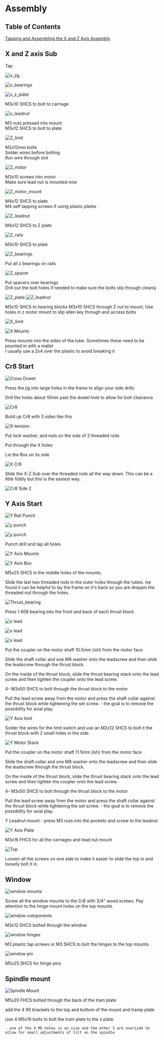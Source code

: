 # Assembly

## Table of Contents

[Tapping and Assembling the X and Z Axis Assembly](#x-and-z-axis-sub)


## X and Z axis Sub

Tap 

![x_jig](./assets/images/screen_shots/x_jig.png)

![x_bearings](./assets/images/screen_shots/X_bearings.png)

![x_z_plate](./assets/images/screen_shots/x_z_plate.png)

M3x10 SHCS to bolt to carriage  

![x_leadnut](./assets/images/screen_shots/xleadnut_mount.png)

M3 nuts pressed into mount  
M3x12 SHCS to bolt to plate


![Z_limit](./assets/images/screen_shots/z_limit.png)

M2x12mm bolts  
Solder wires before bolting  
Run wire through slot  

![Z_motor](./assets/images/screen_shots/zmotor.png)

M3x10 screws into motor  
Make sure lead nut is mounted now

![Z_motor_mount](./assets/images/screen_shots/zmotor_mount.png)

M4x12 SHCS to plate  
M4 self tapping screws if using plastic plates

![Z_leadnut](./assets/images/screen_shots/Z_leadnut_mount.png)

M4x12 SHCS to Z plate  

![Z_rails](./assets/images/screen_shots/Z_rails.png)

M3x10 SHCS to plate  

![Z_bearings](./assets/images/screen_shots/Z_bearings.png)

Put all z bearings on rails  

![Z_spacer](./assets/images/screen_shots/z_spacer.png)

Put spacers over bearings  
Drill out the bolt holes if needed to make sure the bolts slip through cleanly  

![Z_plate](./assets/images/screen_shots/Z_plate.png)
![Z_leadnut](./assets/images/img/xz_sub5.jpg)

M3x10 SHCS to hearing blocks 
M3x10 SHCS through Z nut to mount, Use holes in z motor mount to slip allen key through and access bolts

![X_limit](./assets/images/screen_shots/x_limit_mount.png)

![X Mounts](./assets/images/screen_shots/X_mounts.png)

Press mounts into the sides of the tube. Sometimes these need to be pounted in with a mallet  
I usually use a 2x4 over the plastic to avoid breaking it  

## Cr8 Start

![Cross Dowel](./assets/images/img/cross_dowel.jpg)

Press the jig into large holes in the frame to align your side drills  

Drill the holes about 10mm past the dowel hole to allow for bolt clearance

![Cr8 ](./assets/images/screen_shots/cr8_start.png)

Build up Cr8 with 3 sides like this  

![X-tension ](./assets/images/screen_shots/threaded_rod.png)

Put lock washer, and nuts on the side of 2 threaded rods  

Put through the X holes  

Lie the Box on its side

![X Cr8 ](./assets/images/screen_shots/X_cr8.png)

Slide the X-Z Sub over the threaded rods all the way down. This can be a little fiddly but this is the easiest way.  

![Cr8 Side 2 ](./assets/images/screen_shots/side_2.png) 

## Y Axis Start

![Y Rail Punch](./assets/images/screen_shots/y_rail_jig.png)

![y punch](./assets/images/img/y_punch1.jpg)

![y punch](./assets/images/img/y_punch2.jpg)

Punch drill and tap all holes

![Y Axis Mounts](./assets/images/screen_shots/Y_mounts.png)

![Y Axis Box](./assets/images/screen_shots/Y_axis_box.png)

M5x25 SHCS in the middle holes of the mounts.  

Slide the last two threaded rods in the outer holes through the tubes. Ive found it can be helpful to lay the frame on it's back so you are droppin the threaded rod through the holes.  

![Thrust_bearing](./assets/images/screen_shots/Thrust_bearing.png)

Press 1 608 bearing into the front and back of each thrust block.  

![x lead](./assets/images/img/x_lead1.jpg)

![x lead](./assets/images/img/x_lead2.jpg)

![x lead](./assets/images/img/x_lead3.jpg)

Put the coupler on the motor shaft 10.5mm (ish) from the motor face

Slide the shaft collar and one M8 washer onto the leadscrew and then slide the leadscrew through the thrust block.

On the inside of the thrust block, slide the thrust bearing stack onto the lead screw and then tighten the coupler onto the lead screw.

4- M3x50 SHCS to bolt through the thrust block to the motor

Pull the lead screw away from the motor and press the shaft collar against the thrust block while tightening the set screw. - the goal is to remove the possibility for axial play. 

![Y Axis limit](./assets/images/screen_shots/Y_limit.png)

Solder the wires for the limit switch and use an M2x12 SHCS to bolt it the thrust block with 2 small holes in the side.  

![Y Motor Stack](./assets/images/screen_shots/Y_stackup.png)

Put the coupler on the motor shaft 11.5mm (ish) from the motor face

Slide the shaft collar and one M8 washer onto the leadscrew and then slide the leadscrew through the thrust block.

On the inside of the thrust block, slide the thrust bearing stack onto the lead screw and then tighten the coupler onto the lead screw.

4- M3x50 SHCS to bolt through the thrust block to the motor

Pull the lead screw away from the motor and press the shaft collar against the thrust block while tightening the set screw. - the goal is to remove the possibility for axial play. 

Y Leadnut mount - press M3 nuts into the pockets and screw to the leadnut

![Y Axis Plate](./assets/images/screen_shots/Ybed.png)

M3x16 FHCS for all the carriages and lead nut mount

![Top](./assets/images/screen_shots/top.png)

Loosen all the screws on one side to make it easier to slide the top in and loosely bolt it in.  

## Window

![window mounts](./assets/images/screen_shots/window_mounts.png)

Screw all the window mounts to the Cr8 with 3/4" wood screws. Pay attention to the hinge mount holes on the top mounts. 

![window components](./assets/images/screen_shots/window_components.png)

M3x12 SHCS bolted through the window 

![window hinges](./assets/images/screen_shots/Hinge_top.png)

M3 plastic tap screws or M3 SHCS to bolt the hinges to the top mounts.

![window pin](./assets/images/screen_shots/hinge_pin.png)

M5x25 SHCS for hinge pins

## Spindle mount

![Spindle Mount](./assets/images/screen_shots/spindle_tram.png)

M5x20 FHCS bolted through the back of the tram plate

add the 4 90 brackets to the top and bottom of the mount and tramp plate

Use 4 M5x16 bolts to bolt the tram plate to the z plate. 

    - one of the 4 M5 holes is on size and the other 3 are overside to allow for small adjustments of tilt on the spindle
